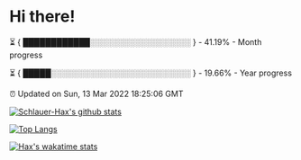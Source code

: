 # Hi there!

⏳ { ████████████░░░░░░░░░░░░░░░░░░ } - 41.19% - Month progress

⏳ { █████░░░░░░░░░░░░░░░░░░░░░░░░░ } - 19.66% - Year progress

⏰ Updated on Sun, 13 Mar 2022 18:25:06 GMT


[![Schlauer-Hax's github stats](https://github-readme-stats.vercel.app/api?username=Schlauer-Hax&show_icons=true&theme=dark&count_private=true)](https://github.com/Schlauer-Hax)


[![Top Langs](https://github-readme-stats.vercel.app/api/top-langs/?username=Schlauer-Hax&layout=compact&theme=dark)](https://github.com/Schlauer-Hax?tab=repositories)


[![Hax's wakatime stats](https://github-readme-stats.vercel.app/api/wakatime?username=Hax&theme=dark)](https://wakatime.com/@Hax)

